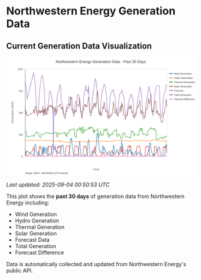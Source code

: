 # Northwestern Energy Generation Data

## Current Generation Data Visualization

![Northwestern Energy Generation Data](images/nwe_generation_plot.svg)

*Last updated: 2025-09-04 00:50:53 UTC*

This plot shows the **past 30 days** of generation data from Northwestern Energy including:
- Wind Generation
- Hydro Generation  
- Thermal Generation
- Solar Generation
- Forecast Data
- Total Generation
- Forecast Difference

Data is automatically collected and updated from Northwestern Energy's public API.

